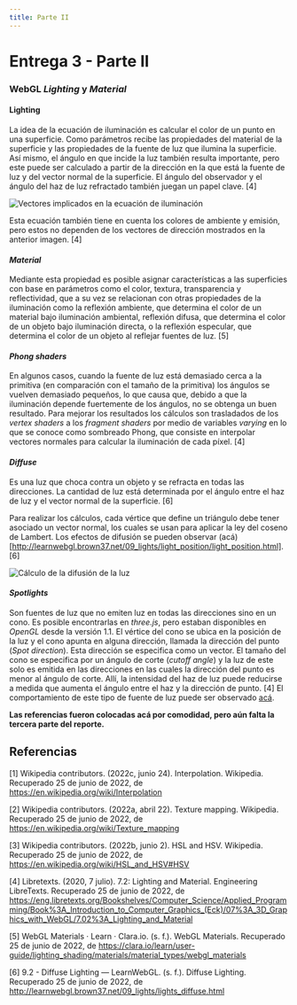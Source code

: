 ```yaml
---
title: Parte II
---
```


# Entrega 3 - Parte II

### WebGL *Lighting* y *Material*

#### Lighting

La idea de la ecuación de iluminación es calcular el color de un punto en una superficie. Como parámetros recibe las propiedades del material de la superficie y las propiedades de la fuente de luz que ilumina la superficie. Así mismo, el ángulo en que incide la luz también resulta importante, pero este puede ser calculado a partir de la dirección en la que está la fuente de luz y del vector normal de la superficie. El ángulo del observador y el ángulo del haz de luz refractado también juegan un papel clave. [4]

![Vectores implicados en la ecuación de iluminación](/project/sketches/webgl_lighting.png)

Esta ecuación también tiene en cuenta los colores de ambiente y emisión, pero estos no dependen de los vectores de dirección mostrados en la anterior imagen. [4]

#### *Material*

Mediante esta propiedad es posible asignar características a las superficies con base en parámetros como el color, textura, transparencia y reflectividad, que a su vez se relacionan con otras propiedades de la iluminación como la reflexión ambiente, que determina el color de un material bajo iluminación ambiental, reflexión difusa, que determina el color de un objeto bajo iluminación directa, o la reflexión especular, que determina el color de un objeto al reflejar fuentes de luz. [5]

#### *Phong shaders*

En algunos casos, cuando la fuente de luz está demasiado cerca a la primitiva (en comparación con el tamaño de la primitiva) los ángulos se vuelven demasiado pequeños, lo que causa que, debido a que la iluminación depende fuertemente de los ángulos, no se obtenga un buen resultado. Para mejorar los resultados los cálculos son trasladados de los *vertex shaders* a los *fragment shaders* por medio de variables *varying* en lo que se conoce como sombreado Phong, que consiste en interpolar vectores normales para calcular la iluminación de cada píxel. [4]

#### *Diffuse*

Es una luz que choca contra un objeto y se refracta en todas las direcciones. La cantidad de luz está determinada por el ángulo entre el haz de luz y el vector normal de la superficie. [6]

Para realizar los cálculos, cada vértice que define un triángulo debe tener asociado un vector normal, los cuales se usan para aplicar la ley del coseno de Lambert. Los efectos de difusión se pueden observar (acá)[http://learnwebgl.brown37.net/09_lights/light_position/light_position.html]. [6]

![Cálculo de la difusión de la luz](/project/sketches/webgl_diffuse_light.png)

#### *Spotlights*

Son fuentes de luz que no emiten luz en todas las direcciones sino en un cono. Es posible encontrarlas en *three.js*, pero estaban disponibles en *OpenGL* desde la versión 1.1. El vértice del cono se ubica en la posición de la luz y el cono apunta en alguna dirección, llamada la dirección del punto (*Spot direction*). Esta dirección se especifica como un vector. El tamaño del cono se especifica por un ángulo de corte (*cutoff angle*) y la luz de este solo es emitida en las direcciones en las cuales la dirección del punto es menor al ángulo de corte. Allí, la intensidad del haz de luz puede reducirse a medida que aumenta el ángulo entre el haz y la dirección de punto. [4] El comportamiento de este tipo de fuente de luz puede ser observado [acá](https://math.hws.edu/eck/cs424/graphicsbook2018/demos/c7/spotlight-demo.html).

**Las referencias fueron colocadas acá por comodidad, pero aún falta la tercera parte del reporte.**

## Referencias

[1] Wikipedia contributors. (2022c, junio 24). Interpolation. Wikipedia. Recuperado 25 de junio de 2022, de https://en.wikipedia.org/wiki/Interpolation

[2] Wikipedia contributors. (2022a, abril 22). Texture mapping. Wikipedia. Recuperado 25 de junio de 2022, de https://en.wikipedia.org/wiki/Texture_mapping

[3] Wikipedia contributors. (2022b, junio 2). HSL and HSV. Wikipedia. Recuperado 25 de junio de 2022, de https://en.wikipedia.org/wiki/HSL_and_HSV#HSV

[4] Libretexts. (2020, 7 julio). 7.2: Lighting and Material. Engineering LibreTexts. Recuperado 25 de junio de 2022, de https://eng.libretexts.org/Bookshelves/Computer_Science/Applied_Programming/Book%3A_Introduction_to_Computer_Graphics_(Eck)/07%3A_3D_Graphics_with_WebGL/7.02%3A_Lighting_and_Material

[5] WebGL Materials · Learn · Clara.io. (s. f.). WebGL Materials. Recuperado 25 de junio de 2022, de https://clara.io/learn/user-guide/lighting_shading/materials/material_types/webgl_materials

[6] 9.2 - Diffuse Lighting — LearnWebGL. (s. f.). Diffuse Lighting. Recuperado 25 de junio de 2022, de http://learnwebgl.brown37.net/09_lights/lights_diffuse.html

